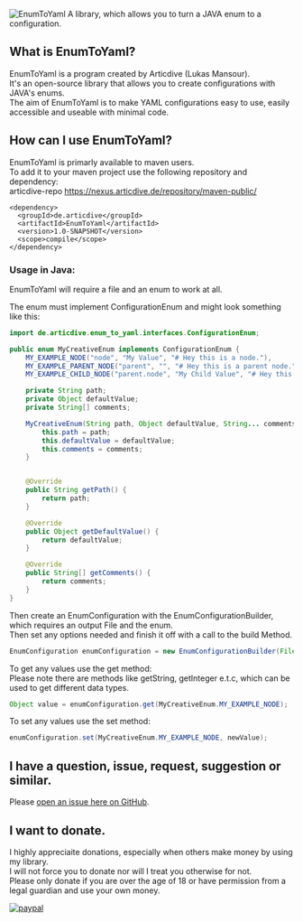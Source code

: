 ![EnumToYaml](https://dl.dropbox.com/s/qy5drl67j1ofnhe/EnumToYaml.png?dl=0)
A library, which allows you to turn a JAVA enum to a configuration.

## What is EnumToYaml?
EnumToYaml is a program created by Articdive (Lukas Mansour).  
It's an open-source library that allows you to create configurations with JAVA's enums.  
The aim of EnumToYaml is to make YAML configurations easy to use, easily accessible and useable with minimal code.  

## How can I use EnumToYaml?
EnumToYaml is primarly available to maven users.  
To add it to your maven project use the following repository and dependency:  
    <repository>
      <id>articdive-repo</id>
      <url>https://nexus.articdive.de/repository/maven-public/</url>
    </repository>
  
    <dependency>
      <groupId>de.articdive</groupId>
      <artifactId>EnumToYaml</artifactId>
      <version>1.0-SNAPSHOT</version>
      <scope>compile</scope>
    </dependency>
### Usage in Java:
EnumToYaml will require a file and an enum to work at all.  

The enum must implement ConfigurationEnum and might look something like this:  
```java
import de.articdive.enum_to_yaml.interfaces.ConfigurationEnum;

public enum MyCreativeEnum implements ConfigurationEnum {
    MY_EXAMPLE_NODE("node", "My Value", "# Hey this is a node."),
    MY_EXAMPLE_PARENT_NODE("parent", "", "# Hey this is a parent node."),
    MY_EXAMPLE_CHILD_NODE("parent.node", "My Child Value", "# Hey this is a child node");

    private String path;
    private Object defaultValue;
    private String[] comments;

    MyCreativeEnum(String path, Object defaultValue, String... comments) {
        this.path = path;
        this.defaultValue = defaultValue;
        this.comments = comments;
    }


    @Override
    public String getPath() {
        return path;
    }

    @Override
    public Object getDefaultValue() {
        return defaultValue;
    }

    @Override
    public String[] getComments() {
        return comments;
    }
}

```
Then create an EnumConfiguration with the EnumConfigurationBuilder, which requires an output File and the enum.  
Then set any options needed and finish it off with a call to the build Method.  
```java
EnumConfiguration enumConfiguration = new EnumConfigurationBuilder(File file, MyCreativeEnum.class).build();
```
To get any values use the get method:  
Please note there are methods like getString, getInteger e.t.c, which can be used to get different data types.  
```java
Object value = enumConfiguration.get(MyCreativeEnum.MY_EXAMPLE_NODE);
```
To set any values use the set method:  
```java
enumConfiguration.set(MyCreativeEnum.MY_EXAMPLE_NODE, newValue);
```

## I have a question, issue, request, suggestion or similar.
Please [open an issue here on GitHub](https://github.com/Articdive/EnumToYaml/issues/new).

## I want to donate.
I highly appreciaite donations, especially when others make money by using my library.  
I will not force you to donate nor will I treat you otherwise for not.  
Please only donate if you are over the age of 18 or have permission from a legal guardian and use your own money.  

[![paypal](https://www.paypalobjects.com/en_US/i/btn/btn_donateCC_LG.gif)](https://www.paypal.com/cgi-bin/webscr?cmd=_s-xclick&hosted_button_id=2GDHSJK2FDDF6)
